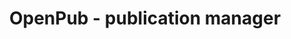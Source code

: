 ---
layout: gsoc
categories: gsoc2017
divid: Open-Pub
title:  OpenPub - publication manager  
description: <p>OpenPub is a publication manager for individuals and research groups. OpenPub provides research's to upload and share their’s publications with others and get valuable feedbacks for their publications. It also allow users to easily find related resources in different areas and categories.</p>
githuburl: https://github.com/scorelab/OpenPub
requiredknowledge:  NodeJS, AngularJs
possiblementors: TBD
---